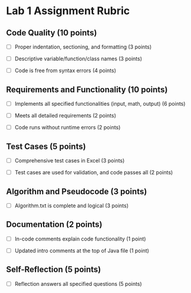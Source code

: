 # Lab 1 Assignment Rubric

## Code Quality (10 points)
- [ ] Proper indentation, sectioning, and formatting (3 points)
- [ ] Descriptive variable/function/class names (3 points)
- [ ] Code is free from syntax errors (4 points)


## Requirements and Functionality (10 points)
- [ ] Implements all specified functionalities (input, math, output) (6 points)
- [ ] Meets all detailed requirements (2 points)
- [ ] Code runs without runtime errors (2 points)


## Test Cases (5 points)
- [ ] Comprehensive test cases in Excel (3 points)
- [ ] Test cases are used for validation, and code passes all (2 points)


## Algorithm and Pseudocode (3 points)
- [ ] Algorithm.txt is complete and logical (3 points)


## Documentation (2 points)
- [ ] In-code comments explain code functionality (1 point)
- [ ] Updated intro comments at the top of Java file (1 point)


## Self-Reflection (5 points)
- [ ] Reflection answers all specified questions (5 points)
